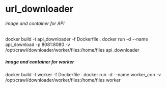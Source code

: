 # url_downloader


###### image and container for API
docker build -t api_downloader -f Dockerfile .
docker run -d --name api_download -p 8081:8080 -v /opt/crawl/downloader/worker/files:/home/files api_downloader

##### image and container for worker
docker build -t worker -f Dockerfile .
docker run -d --name worker_con  -v /opt/crawl/downloader/worker/files:/home/files worker
